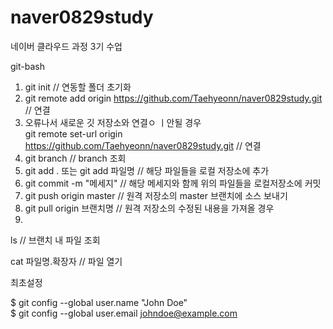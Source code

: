 # naver0829study
네이버 클라우드 과정 3기 수업

git-bash

1. git init // 연동할 폴더 초기화
2. git remote add origin https://github.com/Taehyeonn/naver0829study.git // 연결
3. 오류나서 새로운 깃 저장소와 연결ㅇ ㅣ안될 경우  
    git remote set-url origin https://github.com/Taehyeonn/naver0829study.git // 연결
5. git branch // branch 조회
6. git add . 또는 git add 파일명 // 해당 파일들을 로컬 저장소에 추가
7. git commit -m "메세지" // 해당 메세지와 함께 위의 파일들을 로컬저장소에 커밋
8. git push origin master // 원격 저장소의 master 브랜치에 소스 보내기
9. git pull origin 브랜치명 // 원격 저장소의 수정된 내용을 가져올 경우
10. 

ls // 브랜치 내 파일 조회    

cat 파일명.확장자 // 파일 열기


최초설정  

$ git config --global user.name "John Doe"  
$ git config --global user.email johndoe@example.com

